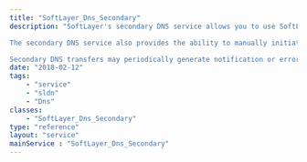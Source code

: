 ```yaml
---
title: "SoftLayer_Dns_Secondary"
description: "SoftLayer's secondary DNS service allows you to use SoftLayer's name servers as a secondary server to your domain's name servers. This is accomplished through the use of zone transfers. Each record created within the secondary DNS service defines which zone is transferred, what server it is transferred from, and the frequency that zone transfers occur at. Zone transfers are performed automatically based on the transfer frequency set on the secondary DNS record. Domains created via zone transfer may not be modified by the SoftLayer portal or API. 

The secondary DNS service also provides the ability to manually initiate a zone transfer through the [SoftLayer_Dns_Secondary::transferNow](reference/datatypes/$1/#$2) method. The daemon that performs zone transfers runs once a minute, therefore it could take a full minute for the zone transfer to be completed. 

Secondary DNS transfers may periodically generate notification or error messages. Please use the [SoftLayer_Dns_Message](reference/datatypes/SoftLayer_Dns_Message) service to retrieve these notifications. "
date: "2018-02-12"
tags:
    - "service"
    - "sldn"
    - "Dns"
classes:
    - "SoftLayer_Dns_Secondary"
type: "reference"
layout: "service"
mainService : "SoftLayer_Dns_Secondary"
---
```

